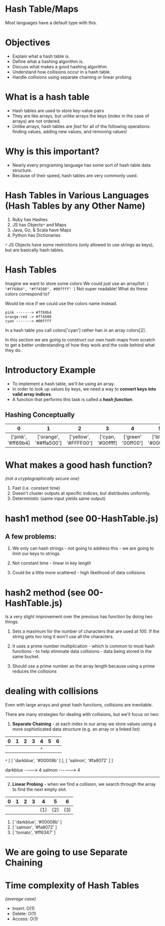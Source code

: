 # Hash Table/Maps
Most languages have a default type with this.

# Objectives
- Explain what a hash table is.
- Define what a hashing algorithm is.
- Discuss what makes a good hashing algorithm.
- Understand how collisions occur in a hash table.
- Handle collisions using separate chaining or linear probing.

# What is a hash table
- Hash tables are used to store key-value pairs
- They are like arrays, but unlike arrays the keys (index in the case of arrays) are not ordered.
- Unlike arrays, hash tables are *fast* for all of the following operations: finding values, adding new values, and removing values!

# Why is this important?
- Nearly every programing language has some sort of hash table data structure.
- Because of their speed, hash tables are very commonly used.

# Hash Tables in Various Languages (Hash Tables by any Other Name)
1. Ruby has Hashes
2. JS has Objects`*` and Maps
3. Java, Go, & Scala have Maps
4. Python has Dictionaries

`*` JS Objects have some restrictions (only allowed to use strings as keys), but are basically hash tables.

# Hash Tables

Imagine we want to store some colors 
We could just use an array/list:
`[ "#ff69b4", "#ff4500", #00ffff" ]`
Not super readable! What do these colors correspond to?

Would be nice if we could use the colors name instead.
```
pink -------> #ff69b4
orange-red -> #ff4500
cyan -------> #00ffff
```
In a hash table you call colors['cyan'] rather han in an array colors[2].

In this section we are going to construct our own hash-maps from scratch to get a better understanding of how they work and the code behind what they do.

# Introductory Example
- To implement a hash table, we'll be using an array.
- In order to look up values by keys, we need a way to **convert keys into valid array indices**.
- A function that performs this task is called a ***hash function***.

Hashing Conceptually
---------------------------------------------
|0|1|2|3|4|5|6|7|
|:-:|:-:|:-:|:-:|:-:|:-:|:-:|:-:|
|['pink',<br>'#ff69b4]|['orange',<br>'##ffa500']|['yellow',<br>'#FFFF00']|['cyan,<br>'#00ffff]|['green'<br>'00ff00']|['blue',<br>'#0000ff']|['red',<br>'#ff0000]|['purple',<br>'#8000ff']

# What makes a good hash function?
*(not a cryptographically secure one)*
1. Fast (i.e. constant time)
2. Doesn't cluster outputs at specific indices, but distributes uniformly.
3. Deterministic (same input yields same output)

# hash1 method (see 00-HashTable.js)
A few problems:
--------------
1. We only can hash strings - not going to address this - we are going to limit our keys to strings

2. Not constant time - linear in key length

3. Could be a little more scattered - high likelihood of data collisions

# hash2 method (see 00-HashTable.js)
Is a very slight improvement over the previous has function by doing two things.

1. Sets a maximum for the number of characters that are used at 100.  If the string gets too long it won't use all the characters.

2. It uses a prime number multiplication - which is common to most hash functions - to help eliminate data collisions - data being stored in the same bucket.

3. Should use a prime number as the array length because using a prime reduces the collisions

# dealing with collisions
Even with large arrays and great hash functions, collisions are inevitable.

There are many strategies for dealing with collisions, but we'll focus on two:
1. **Separate Chaining** - at each index in our array we store values using a more sophisticated data structure (e.g. an array or a linked list)

| 0 | 1 | 2 | 3 | 4 | 5 | 6 |
|:-:|:-:|:-:|:-:|:-:|:-:|:-:|
|   |   |   |   |`*`|   |   |

`*` [ [ 'darkblue', '#00008b' ] ],
    [ 'salmon', '#fa8072' ] ]

darkblue ----> 4
salmon ------> 4

-------------------
2. **Linear Probing** - when we find a collision, we search through the array to find the next empty slot.

| 0 | 1 | 2 | 3 | 4 | 5 | 6 |
|:-:|:-:|:-:|:-:|:-:|:-:|:-:|
|   |   |   |   |(1)|(2)|(3)|

  1. [ 'darkblue', '#00008b' ]
  2. [ 'salmon', '#fa8072' ]
  3. [ 'tomato', '#ff6347' ]

# We are going to use **Separate Chaining**

# Time complexity of Hash Tables
*(average case)*
- Insert: O(1)
- Delete: O(1)
- Access: O(1)